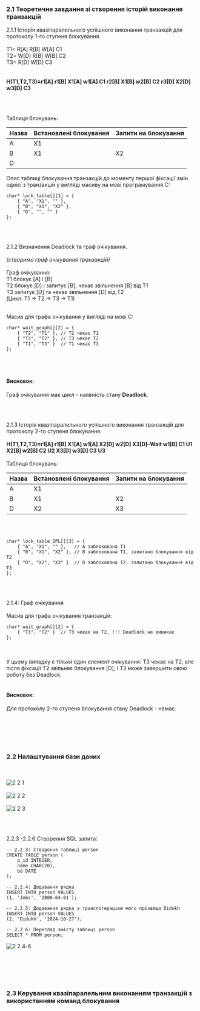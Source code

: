 ### 2.1 Теоретичне завдання зі створення історій виконання транзакцій

2.1.1 Історія квазіпаралельного успішного виконання транзакцій для протоколу 1-го ступеня блокування.
</br></br>
T1= R[A] R[B] W[A] C1</br>
T2= W[D] R[B] W[B] C2</br>
T3= R[D] W[D] C3</br>
</br></br>
**H(T1,T2,T3)=r1[A] r1[B] X1[A] w1[A] C1 r2[B] X1[B] w2[B] C2 r3[D] X2[D] w3[D] C3**

</br></br>

Таблиця блокувань:

| Назва         | Встановлені блокування        |          Запити на блокування |
|---------------|-------------------------------|-------------------------------|
| A             | X1                            |                               |
| B             | X1                            | X2                            |
| D             |                               |                               |



Опис таблиці блокування транзакцій до моменту першої фіксації змін однієї з транзакцій у вигляді масиву на мові програмування С:

```
char* lock_table[][3] = {
    { "A", "X1", "" },
    { "B", "X1", "X2" },
    { "D", "", "" }
};
```
</br></br>

2.1.2 Визначення Deadlock та граф очікування.
</br></br>
*(створимо граф очікування транзакцій)*
</br></br>
Граф очікування:</br>
T1 блокує [A] і [B]</br>
T2 блокує [D] і запитує [B], чекає звільнення [B] від T1</br>
T3 запитує [D] та чекає звільнення [D] від T2</br>
(Цикл: T1 → T2 → T3 → T1)
</br></br>

Масив для графа очікування у вигляді на мові С:

```
char* wait_graph[][2] = {
    { "T2", "T1" }, // T2 чекає T1
    { "T3", "T2" }, // T3 чекає T2
    { "T1", "T3" }  // T1 чекає T3
};
```
</br></br>
#### Висновок:
Граф очікування має цикл - наявність стану **Deadlock**. 

</br></br>

2.1.3 Історія квазіпаралельного успішного виконання транзакцій для протоколу 2-го ступеня блокування.
</br></br>
**H(T1,T2,T3)=r1[A] r1[B] X1[A] w1[A] X2[D] w2[D] X3[D]–Wait w1[B] C1 U1 X2[B] w2[B] C2 U2 X3[D] w3[D] C3 U3**
</br></br>
Таблиця блокувань:

| Назва         | Встановлені блокування        |          Запити на блокування |
|---------------|-------------------------------|-------------------------------|
| A             | X1                            |                               |
| B             | X1                            | X2                            |
| D             | X2                            | X3                            |
</br></br>
```
char* lock_table_2PL[][3] = {
    { "A", "X1", "" },   // A заблокована T1
    { "B", "X1", "X2" }, // B заблокована T1, запитано блокування від T2
    { "D", "X2", "X3" }  // D заблокована T2, запитано блокування від T3
};
```
</br></br>

2.1.4: Граф очікування
</br></br>
Масив для графа очікування транзакцій:

```
char* wait_graph[][2] = {
    { "T3", "T2" }  // T3 чекає на T2, !!! Deadlock не виникає
};
```
</br></br>
У цьому випадку є тільки один елемент очікування: T3 чекає на T2, але після фіксації T2 звільняє блокування [D], і T3 може завершити свою роботу без Deadlock.
</br></br>
#### Висновок:
Для протоколу 2-го ступеня блокування стану Deadlock - немає.</br></br>
</br></br></br></br>

### 2.2 Налаштування бази даних
</br></br>
![2 2 1](https://github.com/user-attachments/assets/67f17ff4-a2e5-4009-9ca7-f5fb731dbc7e)
</br></br>
![2 2 2](https://github.com/user-attachments/assets/a95e0c51-95ad-43eb-9808-2bc255d9f8f3)
</br></br>
![2 2 3](https://github.com/user-attachments/assets/603a3766-61eb-438c-be44-4089b772a7c9)

</br></br>

2.2.3 -2.2.6 Створення SQL запита:

```
-- 2.2.3: Створення таблиці person
CREATE TABLE person (
    p_id INTEGER,
    name CHAR(20),
    bd DATE
);

-- 2.2.4: Додавання рядка
INSERT INTO person VALUES
(1, 'Jobs', '2000-04-01');

-- 2.2.5: Додавання рядка з транслітерацією мого прізвища Didukh
INSERT INTO person VALUES
(2, 'Didukh', '2024-10-27');

-- 2.2.6: Перегляд змісту таблиці person
SELECT * FROM person;
```
![2 2 4-6](https://github.com/user-attachments/assets/f1bced40-fd30-4131-98d8-c0cd3b8746c1)

</br></br></br></br>

### 2.3 Керування квазіпаралельним виконанням транзакцій з використанням команд блокування
</br></br>
